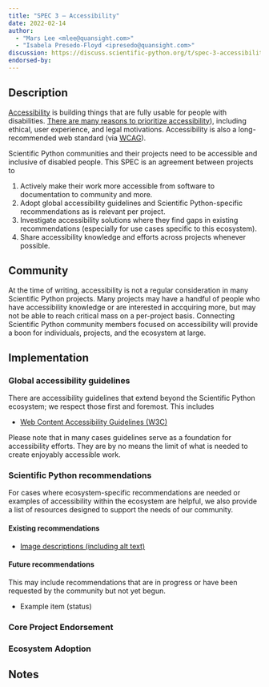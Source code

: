 ```yaml
---
title: "SPEC 3 — Accessibility"
date: 2022-02-14
author:
  - "Mars Lee <mlee@quansight.com>"
  - "Isabela Presedo-Floyd <ipresedo@quansight.com>"
discussion: https://discuss.scientific-python.org/t/spec-3-accessibility/63
endorsed-by:
---
```


## Description

<!--
Briefly and clearly describe the proposal.
Explain the general need and the advantages of this specific proposal.
If relevant, include examples of how the new functionality would be used,
intended use-cases, and pseudo-code illustrating its use.
-->

[Accessibility](https://en.wikipedia.org/wiki/Accessibility) is building things that are fully usable for people with disabilities. [There are many reasons to prioritize accessibility](https://www.w3.org/WAI/fundamentals/accessibility-intro/#important)), including ethical, user experience, and legal motivations. Accessibility is also a long-recommended web standard (via [WCAG](https://www.w3.org/TR/WCAG/)).

Scientific Python communities and their projects need to be accessible and inclusive of disabled people. This SPEC is an agreement between projects to 

1. Actively make their work more accessible from software to documentation to community and more. 
2. Adopt global accessibility guidelines and Scientific Python-specific recommendations as is relevant per project.
3. Investigate accessibility solutions where they find gaps in existing recommendations (especially for use cases specific to this ecosystem).
4. Share accessibility knowledge and efforts across projects whenever possible. 

## Community

At the time of writing, accessibility is not a regular consideration in many Scientific Python projects. Many projects may have a handful of people who have accessibility knowledge or are interested in accquiring more, but may not be able to reach critical mass on a per-project basis. Connecting Scientific Python community members focused on accessibility will provide a boon for individuals, projects, and the ecosystem at large. 

## Implementation

<!--
Discuss how this would be implemented.
-->

### Global accessibility guidelines

There are accessibility guidelines that extend beyond the Scientific Python ecosystem; we respect those first and foremost. This includes

- [Web Content Accessibility Guidelines (W3C)](https://www.w3.org/TR/WCAG/)

Please note that in many cases guidelines serve as a foundation for accessibility efforts. They are by no means the limit of what is needed to create enjoyably accessible work.

### Scientific Python recommendations

For cases where ecosystem-specific recommendations are needed or examples of accessibility within the ecosystem are helpful, we also provide a list of resources designed to support the needs of our community.

#### Existing recommendations

- [Image descriptions (including alt text)](https://accessibility.scientific-python.org/reference.html)

#### Future recommendations

This may include recommendations that are in progress or have been requested by the community but not yet begun.

- Example item (status)

### Core Project Endorsement

<!--
Discuss what it means for a core project to endorse this SPEC.
-->

### Ecosystem Adoption

<!--
Discuss what it means for a project to adopt this SPEC.
-->

## Notes

<!--
Include a bulleted list of annotated links, comments,
and other ancillary information as needed.
-->
